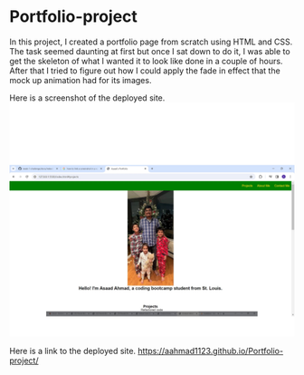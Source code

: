# Portfolio-project
In this project, I created a portfolio page from scratch using HTML and CSS. The task seemed daunting at first but once I sat down to do it, I was able to get the skeleton of what I wanted it to look like done in a couple of hours. After that I tried to figure out how I could apply the fade in effect that the mock up animation had for its images. 

Here is a screenshot of the deployed site.
![screenshot-of-project](/assets/images/portfolio-website-screenshot.jpg)

Here is a link to the deployed site.
https://aahmad1123.github.io/Portfolio-project/

